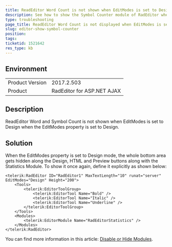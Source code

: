```yaml
---
title: ReadEditor Word Count is not shown when EditModes is set to Design
description: See how to show the Symbol Counter module of RadEditor when EditModes="Design".
type: troubleshooting
page_title: ReadEditor Word Count is not displayed when EditModes is set to Design
slug: editor-show-symbol-counter
position: 
tags: 
ticketid: 1521642
res_type: kb
---
```


## Environment
<table>
	<tbody>
		<tr>
			<td>Product Version</td>
			<td>2017.2.503</td>
		</tr>
		<tr>
			<td>Product</td>
			<td>RadEditor for ASP.NET AJAX</td>
		</tr>
	</tbody>
</table>


## Description
ReadEditor Word and Symbol Count is not shown when EditModes is set to Design when the EditModes property is set to Design.

## Solution
When the EditModes property is set to Design mode, the whole bottom area gets hidden along the Design, HTML and Preview buttons along with the Statistics Module. To show it once again, define it explicitly as shown below:

````ASP.NET
<telerik:RadEditor ID="RadEditor1" MaxTextLength="10" runat="server" EditModes="Design" Height="200">
    <Tools>
        <telerik:EditorToolGroup>
            <telerik:EditorTool Name="Bold" />
            <telerik:EditorTool Name="Italic" />
            <telerik:EditorTool Name="Underline" />
        </telerik:EditorToolGroup>
    </Tools>
    <Modules>
        <telerik:EditorModule Name="RadEditorStatistics" />
    </Modules>
</telerik:RadEditor>
````

You can find more information in this article: [Disable or Hide Modules](http://www.telerik.com/help/aspnet-ajax/editor_disablehidemodules.html).
